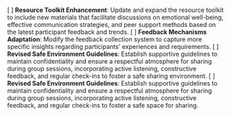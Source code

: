 [ ] **Resource Toolkit Enhancement**: Update and expand the resource toolkit to include new materials that facilitate discussions on emotional well-being, effective communication strategies, and peer support methods based on the latest participant feedback and trends.
[ ] **Feedback Mechanisms Adaptation**: Modify the feedback collection system to capture more specific insights regarding participants' experiences and requirements.
[ ] **Revised Safe Environment Guidelines**: Establish supportive guidelines to maintain confidentiality and ensure a respectful atmosphere for sharing during group sessions, incorporating active listening, constructive feedback, and regular check-ins to foster a safe sharing environment.
[ ] **Revised Safe Environment Guidelines**: Establish supportive guidelines to maintain confidentiality and ensure a respectful atmosphere for sharing during group sessions, incorporating active listening, constructive feedback, and regular check-ins to foster a safe space for sharing.